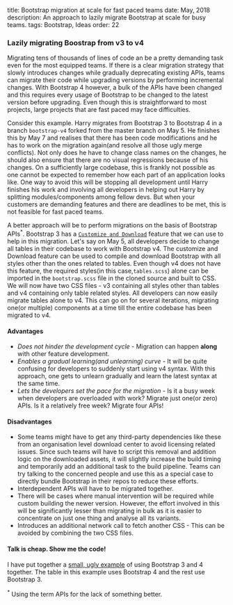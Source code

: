 title: Bootstrap migration at scale for fast paced teams
date: May, 2018
description: An approach to lazily migrate Bootstrap at scale for busy teams.
tags: Bootstrap, Ideas
order: 22

### Lazily migrating Boostrap from v3 to v4

Migrating tens of thousands of lines of code an be a pretty demanding task even for the most equipped teams. If there is a clear migration strategy that slowly introduces changes while gradually deprecating existing APIs, teams can migrate their code while upgrading versions by performing incremental changes. With Bootstrap 4 however, a bulk of the APIs have been changed and this requires every usage of Bootstrap to be changed to the latest version before upgrading. Even though this is straightforward to most projects, large projects that are fast paced may face difficulties.

Consider this example. Harry migrates from Bootstrap 3 to Bootstrap 4 in a branch `bootstrap-v4` forked from the master branch on May 5. He finishes this by May 7 and realises that there has been code modifications and he has to work on the migration again(and resolve all those ugly merge conflicts). Not only does he have to change class names on the changes, he should also ensure that there are no visual regressions because of his changes. On a sufficiently large codebase, this is frankly not possible as one cannot be expected to remember how each part of an application looks like. One way to avoid this will be stopping all development until Harry finishes his work and involving all developers in helping out Harry by splitting modules/components among fellow devs. But when your customers are demanding features and there are deadlines to be met, this is not feasible for fast paced teams.

A better approach will be to perform migrations on the basis of Bootstrap APIs<sup>*</sup>. Bootstrap 3 has a [`Customize and Download`](https://getbootstrap.com/docs/3.3/customize/) feature that we can use to help in this migration. Let's say on May 5, all developers decide to change all tables in their codebase to work with Bootstrap v4. The customize and Download feature can be used to compile and download Bootstrap with all styles other than the ones related to tables. Even though v4 does not have this feature, the required styles(in this case,`tables.scss`) alone can be imported in the `bootstrap.scss` file in the cloned source and built to CSS. We will now have two CSS files - v3 containing all styles other than tables and v4 containing only table related styles. All developers can now easily migrate tables alone to v4. This can go on for several iterations, migrating one(or multiple) components at a time till the entire codebase has been migrated to v4.

#### **Advantages**

* *Does not hinder the development cycle* - Migration can happen **along** with other feature development.
* *Enables a gradual learning(and unlearning) curve* - It will be quite confusing for developers to suddenly start using v4 syntax. With this approach, one gets to unlearn gradually and learn the latest syntax at the same time.
* *Lets the developers set the pace for the migration* - Is it a busy week when developers are overloaded with work? Migrate just one(or zero) APIs. Is it a relatively free week? Migrate four APIs!

#### **Disadvantages**

* Some teams might have to get any third-party dependencies like these from an organisation level download center to avoid licensing related issues. Since such teams will have to script this removal and addition logic on the downloaded assets, it will slightly increase the build timing and temporarily add an additional task to the build pipeline. Teams can try talking to the concerned people and use this as a special case to directly bundle Bootstrap in their repos to reduce these efforts.
* Interdependent APIs will have to be migrated together.
* There will be cases where manual intervention will be required while custom building the newer version. However, the effort involved in this will be significantly lesser than migrating in bulk as it is easier to concentrate on just one thing and analyse all its variants.
* Introduces an additional network call to fetch another CSS - This can be avoided by combining the two CSS files.

#### **Talk is cheap. Show me the code!**

I have put together a [small, ugly example](/static/bootstrap-migration/example.html) of using Bootstrap 3 and 4 together. The table in this example uses Bootstrap 4 and the rest use Bootstrap 3.

<sup>*</sup> Using the term APIs for the lack of something better.
